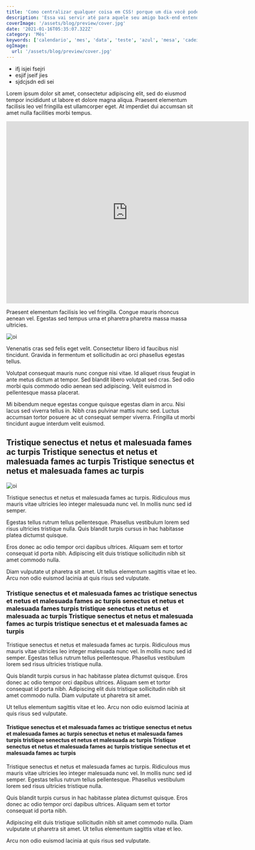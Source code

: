 ```yaml
---
title: 'Como centralizar qualquer coisa em CSS! porque um dia você pode precisar centralizar alguma coisa em CSS'
description: 'Essa vai servir até para aquele seu amigo back-end entender :P aquele cara que só sabe de banco de service e mexer naquelas merdas daqueinhas'
coverImage: '/assets/blog/preview/cover.jpg'
date: '2021-01-16T05:35:07.322Z'
category: 'Mês'
keywords: ['calendario', 'mes', 'data', 'teste', 'azul', 'mesa', 'cadeira']
ogImage:
  url: '/assets/blog/preview/cover.jpg'
---
```


- ifj isjei fsejri 
- esjif jseif jies
- sjdcjsdn edi sei 

Lorem ipsum dolor sit amet, consectetur adipiscing elit, sed do eiusmod tempor incididunt ut labore et dolore magna aliqua. Praesent elementum facilisis leo vel fringilla est ullamcorper eget. At imperdiet dui accumsan sit amet nulla facilities morbi tempus.

<iframe width="640" height="480" src="https://www.youtube-nocookie.com/embed/c1vYs1WQkQg" title="YouTube video player" frameborder="0" allow="accelerometer; autoplay; clipboard-write; encrypted-media; gyroscope; picture-in-picture" allowfullscreen></iframe>

Praesent elementum facilisis leo vel fringilla. Congue mauris rhoncus aenean vel. Egestas sed tempus urna et pharetra pharetra massa massa ultricies.

<img src="https://unsplash.it/640/480?image=415" alt="oi">

Venenatis cras sed felis eget velit. Consectetur libero id faucibus nisl tincidunt. Gravida in fermentum et sollicitudin ac orci phasellus egestas tellus.

<script src="https://gist.github.com/aaamenezes/47da65102d8a82b907b373f9724d2632.js"></script>

Volutpat consequat mauris nunc congue nisi vitae. Id aliquet risus feugiat in ante metus dictum at tempor. Sed blandit libero volutpat sed cras. Sed odio morbi quis commodo odio aenean sed adipiscing. Velit euismod in pellentesque massa placerat.

<script src="https://gist.github.com/aaamenezes/d1bd59f6b4f5ae8f94240de440235610.js"></script>

Mi bibendum neque egestas congue quisque egestas diam in arcu. Nisi lacus sed viverra tellus in. Nibh cras pulvinar mattis nunc sed. Luctus accumsan tortor posuere ac ut consequat semper viverra. Fringilla ut morbi tincidunt augue interdum velit euismod.

## Tristique senectus et netus et malesuada fames ac turpis Tristique senectus et netus et malesuada fames ac turpis Tristique senectus et netus et malesuada fames ac turpis

<img src="https://unsplash.it/1600/400?image=415" alt="oi">

Tristique senectus et netus et malesuada fames ac turpis. Ridiculous mus mauris vitae ultricies leo integer malesuada nunc vel. In mollis nunc sed id semper.

Egestas tellus rutrum tellus pellentesque. Phasellus vestibulum lorem sed risus ultricies tristique nulla. Quis blandit turpis cursus in hac habitasse platea dictumst quisque.

Eros donec ac odio tempor orci dapibus ultrices. Aliquam sem et tortor consequat id porta nibh. Adipiscing elit duis tristique sollicitudin nibh sit amet commodo nulla.

Diam vulputate ut pharetra sit amet. Ut tellus elementum sagittis vitae et leo. Arcu non odio euismod lacinia at quis risus sed vulputate.

### Tristique senectus et  et malesuada fames ac  tristique senectus et netus et malesuada fames ac turpis  senectus et netus et malesuada fames  turpis tristique senectus et netus et malesuada  ac turpis Tristique senectus et netus et malesuada fames ac turpis tristique senectus et et malesuada fames ac turpis

Tristique senectus et netus et malesuada fames ac turpis. Ridiculous mus mauris vitae ultricies leo integer malesuada nunc vel. In mollis nunc sed id semper. Egestas tellus rutrum tellus pellentesque. Phasellus vestibulum lorem sed risus ultricies tristique nulla.

Quis blandit turpis cursus in hac habitasse platea dictumst quisque. Eros donec ac odio tempor orci dapibus ultrices. Aliquam sem et tortor consequat id porta nibh. Adipiscing elit duis tristique sollicitudin nibh sit amet commodo nulla. Diam vulputate ut pharetra sit amet.

Ut tellus elementum sagittis vitae et leo. Arcu non odio euismod lacinia at quis risus sed vulputate.

#### Tristique senectus et  et malesuada fames ac  tristique senectus et netus et malesuada fames ac turpis  senectus et netus et malesuada fames  turpis tristique senectus et netus et malesuada  ac turpis Tristique senectus et netus et malesuada fames ac turpis tristique senectus et et malesuada fames ac turpis

Tristique senectus et netus et malesuada fames ac turpis. Ridiculous mus mauris vitae ultricies leo integer malesuada nunc vel. In mollis nunc sed id semper. Egestas tellus rutrum tellus pellentesque. Phasellus vestibulum lorem sed risus ultricies tristique nulla.

Quis blandit turpis cursus in hac habitasse platea dictumst quisque. Eros donec ac odio tempor orci dapibus ultrices. Aliquam sem et tortor consequat id porta nibh.

Adipiscing elit duis tristique sollicitudin nibh sit amet commodo nulla. Diam vulputate ut pharetra sit amet. Ut tellus elementum sagittis vitae et leo.

Arcu non odio euismod lacinia at quis risus sed vulputate.

<script src="https://gist.github.com/aaamenezes/d1bd59f6b4f5ae8f94240de440235610.js"></script>